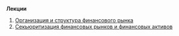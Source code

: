 **Лекции**
1. [Организация и структура финансового рынка](1.%20Организация%20и%20структура%20финансового%20рынка.md)
2. [Секьюритизация финансовых рынков и финансовых активов](2.%20Секьюритизация%20финансовых%20рынков%20и%20финансовых%20активов)